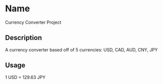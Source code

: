 # Name

Currency Converter Project

## Description

A currency converter based off of 5 currencies: USD, CAD, AUD, CNY, JPY

## Usage

1 USD = 129.63 JPY
